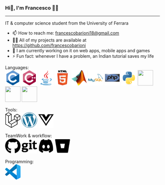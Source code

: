 ### Hi👋, I'm Francesco 🙋‍♂️
-------------------------------------------------------------------------------------------------
IT & computer science student from the University of Ferrara

- 📫 How to reach me: francescobarioni18@gmail.com
- 👨‍💻 All of my projects are available at https://github.com/francescobarioni
- 🔭 I am currently working on it on web apps, mobile apps and games 
- ⚡ Fun fact: whenever I have a problem, an Indian tutorial saves my life

Languages:
<br>
<img src="https://github.com/francescobarioni/img/blob/main/c-original.svg" data-canonical-src="https://github.com/francescobarioni/img/blob/main/c-original.svg" width="50" height="50" />
<img src="https://github.com/francescobarioni/img/blob/main/c%2B%2B-original.svg" data-canonical-src="https://github.com/francescobarioni/img/blob/main/c%2B%2B-original.svg" width="50" height="50" />
<img src="https://github.com/francescobarioni/img/blob/main/java-original.svg" data-canonical-src="https://github.com/francescobarioni/img/blob/main/java-original.svg" width="50" height="50" />
<img src="https://github.com/francescobarioni/img/blob/main/html5-original-wordmark.svg" data-canonical-src="https://github.com/francescobarioni/img/blob/main/html5-original-wordmark.svg" width="50" height="50" />
<img src="https://github.com/francescobarioni/img/blob/main/matlab.png" data-canonical-src="https://github.com/francescobarioni/img/blob/main/matlab.png" width="50" height="50" />
<img src="https://github.com/francescobarioni/img/blob/main/mysql-original-wordmark.svg" data-canonical-src="https://github.com/francescobarioni/img/blob/main/mysql-original-wordmark.svg" width="50" height="50" />
<img src="https://github.com/francescobarioni/img/blob/main/php-original.svg" data-canonical-src="https://github.com/francescobarioni/img/blob/main/php-original.svg" width="50" height="50" />
<img src="https://github.com/francescobarioni/img/blob/main/python-original.svg" data-canonical-src="https://github.com/francescobarioni/img/blob/main/python-original.svg" width="50" height="50" />
<img src="https://img.icons8.com/dusk/344/css3.png" data-canonical-src="https://img.icons8.com/dusk/344/css3.png" width="50" height="50" />
<img src="https://img.icons8.com/external-flaticons-lineal-color-flat-icons/344/external-java-script-mobile-app-development-flaticons-lineal-color-flat-icons.png" data-canonical-src="https://img.icons8.com/external-flaticons-lineal-color-flat-icons/344/external-java-script-mobile-app-development-flaticons-lineal-color-flat-icons.png" width="50" height="50" />
<img src="https://img.icons8.com/arcade/344/r.png" data-canonical-src="https://img.icons8.com/arcade/344/r.png" width="50" height="50" />

Tools:
<br>
<img src="https://github.com/francescobarioni/img/blob/main/laravel.svg" data-canonical-src="https://github.com/francescobarioni/img/blob/main/laravel.svg" width="50" height="50" />
<img src="https://github.com/francescobarioni/img/blob/main/wordpress.png" data-canonical-src="https://github.com/francescobarioni/img/blob/main/wordpress.png" width="50" height="50" />
<img src="https://github.com/francescobarioni/img/blob/main/vuejs.svg" width="50" height="50" />

TeamWork & workflow:
<br>
<img src="https://github.com/francescobarioni/img/blob/main/github.svg" width="50" height="50" />
<img src="https://github.com/francescobarioni/img/blob/main/git.svg" width="50" height="50" />
<img src="https://github.com/francescobarioni/img/blob/main/discord.svg" width="50" height="50" />
<img src="https://github.com/francescobarioni/img/blob/main/bitbucket.svg" width="50" height="50" />

Programming:
<br>
<img src="https://github.com/francescobarioni/img/blob/main/vs_code.svg" width="50" height="50" />


<!--
**francescobarioni/francescobarioni** is a ✨ _special_ ✨ repository because its `README.md` (this file) appears on your GitHub profile.

Here are some ideas to get you started:
- 🌱 I’m currently learning ...
- 👯 I’m looking to collaborate on ...
- 🤔 I’m looking for help with ...
- 💬 Ask me about ...
- 😄 Pronouns: ...
-->
